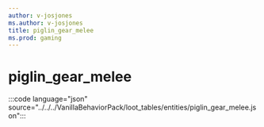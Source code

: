 ```yaml
---
author: v-josjones
ms.author: v-josjones
title: piglin_gear_melee
ms.prod: gaming
---
```


# piglin_gear_melee 

:::code language="json" source="../../../VanillaBehaviorPack/loot_tables/entities/piglin_gear_melee.json":::
